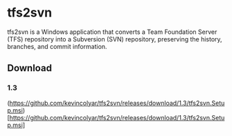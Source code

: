 tfs2svn
=======

tfs2svn is a Windows application that converts a Team Foundation Server (TFS) repository into a Subversion (SVN) repository, preserving the history, branches, and commit information.

## Download

### 1.3

(https://github.com/kevincolyar/tfs2svn/releases/download/1.3/tfs2svn.Setup.msi)[https://github.com/kevincolyar/tfs2svn/releases/download/1.3/tfs2svn.Setup.msi]


